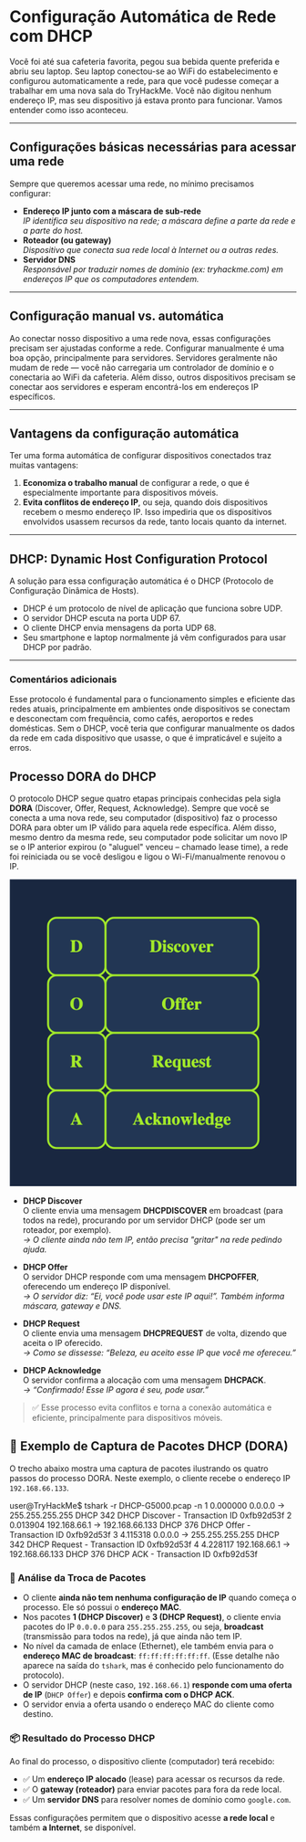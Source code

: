 # Configuração Automática de Rede com DHCP

Você foi até sua cafeteria favorita, pegou sua bebida quente preferida e abriu seu laptop. Seu laptop conectou-se ao WiFi do estabelecimento e configurou automaticamente a rede, para que você pudesse começar a trabalhar em uma nova sala do TryHackMe. Você não digitou nenhum endereço IP, mas seu dispositivo já estava pronto para funcionar. Vamos entender como isso aconteceu.

---

## Configurações básicas necessárias para acessar uma rede

Sempre que queremos acessar uma rede, no mínimo precisamos configurar:

- **Endereço IP junto com a máscara de sub-rede**  
  _IP identifica seu dispositivo na rede; a máscara define a parte da rede e a parte do host._  
- **Roteador (ou gateway)**  
  _Dispositivo que conecta sua rede local à Internet ou a outras redes._  
- **Servidor DNS**  
  _Responsável por traduzir nomes de domínio (ex: tryhackme.com) em endereços IP que os computadores entendem._


---

## Configuração manual vs. automática

Ao conectar nosso dispositivo a uma rede nova, essas configurações precisam ser ajustadas conforme a rede. Configurar manualmente é uma boa opção, principalmente para servidores. Servidores geralmente não mudam de rede — você não carregaria um controlador de domínio e o conectaria ao WiFi da cafeteria. Além disso, outros dispositivos precisam se conectar aos servidores e esperam encontrá-los em endereços IP específicos.

---

## Vantagens da configuração automática

Ter uma forma automática de configurar dispositivos conectados traz muitas vantagens:

1. **Economiza o trabalho manual** de configurar a rede, o que é especialmente importante para dispositivos móveis.
2. **Evita conflitos de endereço IP**, ou seja, quando dois dispositivos recebem o mesmo endereço IP. Isso impediria que os dispositivos envolvidos usassem recursos da rede, tanto locais quanto da internet.

---

## DHCP: Dynamic Host Configuration Protocol

A solução para essa configuração automática é o DHCP (Protocolo de Configuração Dinâmica de Hosts). 

- DHCP é um protocolo de nível de aplicação que funciona sobre UDP.
- O servidor DHCP escuta na porta UDP 67.
- O cliente DHCP envia mensagens da porta UDP 68.
- Seu smartphone e laptop normalmente já vêm configurados para usar DHCP por padrão.

---

### Comentários adicionais

Esse protocolo é fundamental para o funcionamento simples e eficiente das redes atuais, principalmente em ambientes onde dispositivos se conectam e desconectam com frequência, como cafés, aeroportos e redes domésticas. Sem o DHCP, você teria que configurar manualmente os dados da rede em cada dispositivo que usasse, o que é impraticável e sujeito a erros.

## Processo DORA do DHCP

O protocolo DHCP segue quatro etapas principais conhecidas pela sigla **DORA** (Discover, Offer, Request, Acknowledge). Sempre que você se conecta a uma nova rede, seu computador (dispositivo) faz o processo DORA para obter um IP válido para aquela rede específica. Além disso, mesmo dentro da mesma rede, seu computador pode solicitar um novo IP se o IP anterior expirou (o "aluguel" venceu – chamado lease time), a rede foi reiniciada ou se você desligou e ligou o Wi-Fi/manualmente renovou o IP.

![alt text](image.png)

- **DHCP Discover**  
  O cliente envia uma mensagem **DHCPDISCOVER** em broadcast (para todos na rede), procurando por um servidor DHCP (pode ser um roteador, por exemplo).  
  _→ O cliente ainda não tem IP, então precisa "gritar" na rede pedindo ajuda._

- **DHCP Offer**  
  O servidor DHCP responde com uma mensagem **DHCPOFFER**, oferecendo um endereço IP disponível.  
  _→ O servidor diz: “Ei, você pode usar este IP aqui!”. Também informa máscara, gateway e DNS._

- **DHCP Request**  
  O cliente envia uma mensagem **DHCPREQUEST** de volta, dizendo que aceita o IP oferecido.  
  _→ Como se dissesse: “Beleza, eu aceito esse IP que você me ofereceu.”_

- **DHCP Acknowledge**  
  O servidor confirma a alocação com uma mensagem **DHCPACK**.  
  _→ “Confirmado! Esse IP agora é seu, pode usar.”_

> ✅ Esse processo evita conflitos e torna a conexão automática e eficiente, principalmente para dispositivos móveis.

## 🧪 Exemplo de Captura de Pacotes DHCP (DORA)

O trecho abaixo mostra uma captura de pacotes ilustrando os quatro passos do processo DORA. Neste exemplo, o cliente recebe o endereço IP `192.168.66.133`.

user@TryHackMe$ tshark -r DHCP-G5000.pcap -n
1 0.000000 0.0.0.0 → 255.255.255.255 DHCP 342 DHCP Discover - Transaction ID 0xfb92d53f
2 0.013904 192.168.66.1 → 192.168.66.133 DHCP 376 DHCP Offer - Transaction ID 0xfb92d53f
3 4.115318 0.0.0.0 → 255.255.255.255 DHCP 342 DHCP Request - Transaction ID 0xfb92d53f
4 4.228117 192.168.66.1 → 192.168.66.133 DHCP 376 DHCP ACK - Transaction ID 0xfb92d53f


### 🧠 Análise da Troca de Pacotes

- O cliente **ainda não tem nenhuma configuração de IP** quando começa o processo. Ele só possui o **endereço MAC**.
- Nos pacotes **1 (DHCP Discover)** e **3 (DHCP Request)**, o cliente envia pacotes do IP `0.0.0.0` para `255.255.255.255`, ou seja, **broadcast** (transmissão para todos na rede), já que ainda não tem IP.
- No nível da camada de enlace (Ethernet), ele também envia para o **endereço MAC de broadcast**: `ff:ff:ff:ff:ff:ff`. (Esse detalhe não aparece na saída do `tshark`, mas é conhecido pelo funcionamento do protocolo).
- O servidor DHCP (neste caso, `192.168.66.1`) **responde com uma oferta de IP** (`DHCP Offer`) e depois **confirma com o DHCP ACK**.
- O servidor envia a oferta usando o endereço MAC do cliente como destino.

### 📦 Resultado do Processo DHCP

Ao final do processo, o dispositivo cliente (computador) terá recebido:

- ✅ Um **endereço IP alocado** (lease) para acessar os recursos da rede.
- ✅ O **gateway (roteador)** para enviar pacotes para fora da rede local.
- ✅ Um **servidor DNS** para resolver nomes de domínio como `google.com`.

Essas configurações permitem que o dispositivo acesse **a rede local** e também **a Internet**, se disponível.



